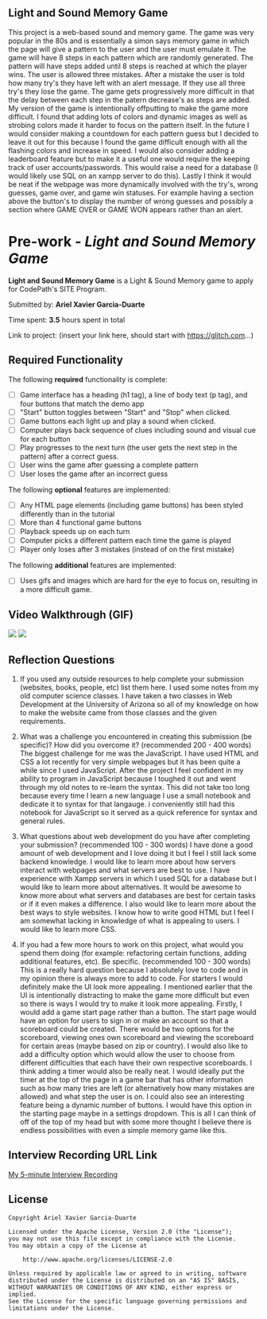 ## Light and Sound Memory Game

This project is a web-based sound and memory game. The game was very popular in the 80s and is essentially a simon says
memory game in which the page will give a pattern to the user and the user must emulate it. The game will have 8 steps
in each pattern which are randomly generated. The pattern will have steps added until 8 steps is reached at which the
player wins. The user is allowed three mistakes. After a mistake the user is told how many try's they have left with an
alert message. If they use all three try's they lose the game. The game gets progressively more difficult in that the delay
between each step in the patern decrease's as steps are added. My version of the game is intentionally offputting to make
the game more difficult. I found that adding lots of colors and dynamic images as well as strobing colors made it harder to
focus on the pattern itself. In the future I would consider making a countdown for each pattern guess but I decided to leave
it out for this because I found the game difficult enough with all the flashing colors and increase in speed. I would also
consider adding a leaderboard feature but to make it a useful one would require the keeping track of user accounts/passwords.
This would raise a need for a database (I would likely use SQL on an xampp server to do this). Lastly I think it would be
neat if the webpage was more dynamically involved with the try's, wrong guesses, game over, and game win statuses. For example
having a section above the button's to display the number of wrong guesses and possibly a section where GAME OVER or GAME WON
appears rather than an alert.

# Pre-work - _Light and Sound Memory Game_

**Light and Sound Memory Game** is a Light & Sound Memory game to apply for CodePath's SITE Program.

Submitted by: **Ariel Xavier Garcia-Duarte**

Time spent: **3.5** hours spent in total

Link to project: (insert your link here, should start with https://glitch.com...)

## Required Functionality

The following **required** functionality is complete:

- [ ] Game interface has a heading (h1 tag), a line of body text (p tag), and four buttons that match the demo app
- [ ] "Start" button toggles between "Start" and "Stop" when clicked.
- [ ] Game buttons each light up and play a sound when clicked.
- [ ] Computer plays back sequence of clues including sound and visual cue for each button
- [ ] Play progresses to the next turn (the user gets the next step in the pattern) after a correct guess.
- [ ] User wins the game after guessing a complete pattern
- [ ] User loses the game after an incorrect guess

The following **optional** features are implemented:

- [ ] Any HTML page elements (including game buttons) has been styled differently than in the tutorial
- [ ] More than 4 functional game buttons
- [ ] Playback speeds up on each turn
- [ ] Computer picks a different pattern each time the game is played
- [ ] Player only loses after 3 mistakes (instead of on the first mistake)

The following **additional** features are implemented:

- [ ] Uses gifs and images which are hard for the eye to focus on, resulting in a more difficult game.

## Video Walkthrough (GIF)

![](https://cdn.glitch.me/d14201af-4379-436c-b1c9-b622ea134c5d/WinGame.gif?v=1648707682047)
![](https://cdn.glitch.me/d14201af-4379-436c-b1c9-b622ea134c5d/LoseGame.gif?v=1648707754337)

## Reflection Questions

1. If you used any outside resources to help complete your submission (websites, books, people, etc) list them here.
   I used some notes from my old computer science classes. I have taken a two classes in Web Development
   at the University of Arizona so all of my knowledge on how to make the website came from those classes and
   the given requirements.

2. What was a challenge you encountered in creating this submission (be specific)? How did you overcome it? (recommended 200 - 400 words)
   The biggest challenge for me was the JavaScript. I have used HTML and CSS a lot recently for very simple webpages
   but it has been quite a while since I used JavaScript. After the project I feel confident in my ability to program in
   JavaScript because I toughed it out and went through my old notes to re-learn the syntax. This did not take too long
   because every time I learn a new language I use a small notebook and dedicate it to syntax for that langauge. i
   conveniently still had this notebook for JavaScript so it served as a quick reference for syntax and general rules.

3. What questions about web development do you have after completing your submission? (recommended 100 - 300 words)
   I have done a good amount of web development and I love doing it but I feel I still lack some backend knowledge. I
   would like to learn more about how servers interact with webpages and what servers are best to use. I have experience
   with Xampp servers in which I used SQL for a database but I would like to learn more about alternatives. It would be
   awesome to know more about what servers and databases are best for certain tasks or if it even makes a difference.
   I also would like to learn more about the best ways to style websites. I know how to write good HTML but I feel I am
   somewhat lacking in knowledge of what is appealing to users. I would like to learn more CSS.

4. If you had a few more hours to work on this project, what would you spend them doing (for example: refactoring certain functions, adding additional features, etc). Be specific. (recommended 100 - 300 words)
   This is a really hard question because I absolutely love to code and in my opinion there is always more to add to code.
   For starters I would definitely make the UI look more appealing. I mentioned earlier that the UI is intentionally
   distracting to make the game more difficult but even so there is ways I would try to make it look more appealing.
   Firstly, I would add a game start page rather than a button. The start page would have an option for users to sign
   in or make an account so that a scoreboard could be created. There would be two options for the scoreboard, viewing
   ones own scoreboard and viewing the scoreboard for certain areas (maybe based on zip or country). I would also like
   to add a difficulty option which would allow the user to choose from different difficulties that each have their own
   respective scoreboards. I think adding a timer would also be really neat. I would ideally put the timer at the top of
   the page in a game bar that has other information such as how many tries are left (or alternatively how many mistakes
   are allowed) and what step the user is on. I could also see an interesting feature being a dynamic number of buttons.
   I would have this option in the starting page maybe in a settings dropdown. This is all I can think of off of the top
   of my head but with some more thought I believe there is endless possibilities with even a simple memory game like this.

## Interview Recording URL Link

[My 5-minute Interview Recording](https://arizona.zoom.us/rec/share/3cq1ghKWDnhedWpmio91x4ReR2Pta3k-HvzBiYMYuAw_3qPn5ZCHtynWg7UF-BZ-.u-PvglpzQQXldInO?startTime=1648758829000)

## License

    Copyright Ariel Xavier Garcia-Duarte

    Licensed under the Apache License, Version 2.0 (the "License");
    you may not use this file except in compliance with the License.
    You may obtain a copy of the License at

        http://www.apache.org/licenses/LICENSE-2.0

    Unless required by applicable law or agreed to in writing, software
    distributed under the License is distributed on an "AS IS" BASIS,
    WITHOUT WARRANTIES OR CONDITIONS OF ANY KIND, either express or implied.
    See the License for the specific language governing permissions and
    limitations under the License.
